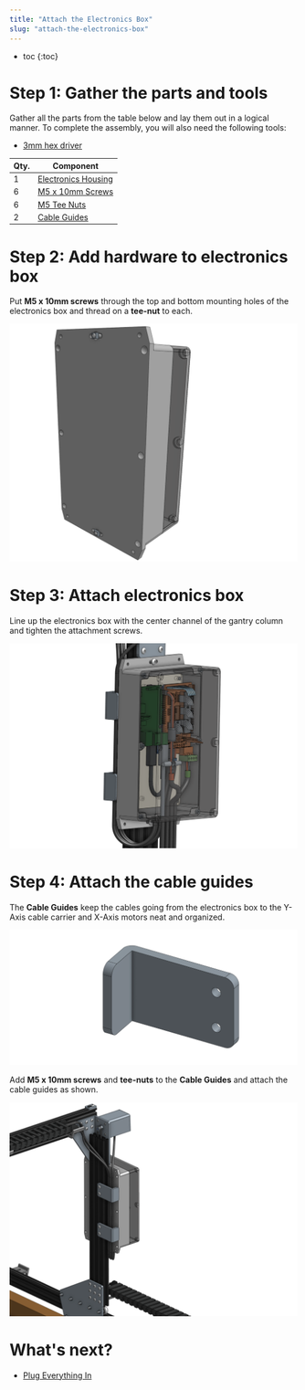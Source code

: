 ```yaml
---
title: "Attach the Electronics Box"
slug: "attach-the-electronics-box"
---
```


* toc
{:toc}


# Step 1: Gather the parts and tools

Gather all the parts from the table below and lay them out in a logical manner. To complete the assembly, you will also need the following tools:

* [3mm hex driver](../../Extras/bom/miscellaneous.md#3mm-hex-driver)

|Qty.                          |Component                     |
|------------------------------|------------------------------|
|1                             |[Electronics Housing](../../Extras/bom/electronics-and-wiring.md#electronics-housing)
|6                             |[M5 x 10mm Screws](../../Extras/bom/fasteners-and-hardware.md#m5-screws)
|6                             |[M5 Tee Nuts](../../Extras/bom/fasteners-and-hardware.md#m5-tee-nuts)
|2                             |[Cable Guides](../../Extras/bom/plates-and-brackets.md#cable-guides)



# Step 2: Add hardware to electronics box

Put **M5 x 10mm screws** through the top and bottom mounting holes of the electronics box and thread on a **tee-nut** to each.

![electronics_box_tee_nuts.png](_images/electronics_box_tee_nuts.png)



# Step 3: Attach electronics box

Line up the electronics box with the center channel of the gantry column and tighten the attachment screws.

![attached.png](_images/attached.png)



# Step 4: Attach the cable guides

The **Cable Guides** keep the cables going from the electronics box to the Y-Axis cable carrier and X-Axis motors neat and organized.

![cable_clip.png](_images/cable_clip.png)

Add **M5 x 10mm screws** and **tee-nuts** to the **Cable Guides** and attach the cable guides as shown.

![cable_clips.png](_images/cable_clips.png)


# What's next?

 * [Plug Everything In](../electronics/plug-everything-in.md)
